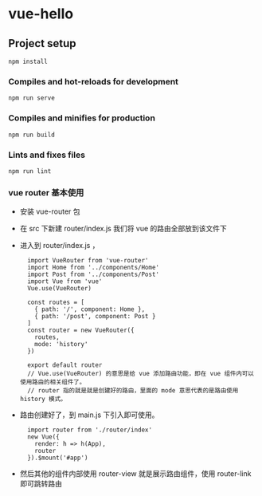 # vue-hello

## Project setup

```
npm install
```

### Compiles and hot-reloads for development

```
npm run serve
```

### Compiles and minifies for production

```
npm run build
```

### Lints and fixes files

```
npm run lint
```

### vue router 基本使用

- 安装 vue-router 包
- 在 src 下新建 router/index.js 我们将 vue 的路由全部放到该文件下
- 进入到 router/index.js ，

  ```
    import VueRouter from 'vue-router'
    import Home from '../components/Home'
    import Post from '../components/Post'
    import Vue from 'vue'
    Vue.use(VueRouter)

    const routes = [
      { path: '/', component: Home },
      { path: '/post', component: Post }
    ]
    const router = new VueRouter({
      routes,
      mode: 'history'
    })

    export default router
    // Vue.use(VueRouter) 的意思是给 vue 添加路由功能，即在 vue 组件内可以使用路由的相关组件了。
    // router 指的就是就是创建好的路由，里面的 mode 意思代表的是路由使用 history 模式。
  ```

- 路由创建好了，到 main.js 下引入即可使用。

  ```
    import router from './router/index'
    new Vue({
      render: h => h(App),
      router
    }).$mount('#app')
  ```

- 然后其他的组件内部使用 router-view 就是展示路由组件，使用 router-link 即可跳转路由
